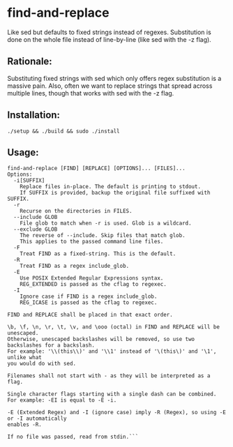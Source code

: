 # find-and-replace

Like sed but defaults to fixed strings instead of regexes. Substitution is done on the whole file instead of line-by-line (like sed with the -z flag).

## Rationale:

Substituting fixed strings with sed which only offers regex substitution is a massive pain. Also, often we want to replace strings that spread across multiple lines, though that works with sed with the -z flag.

## Installation:

```
./setup && ./build && sudo ./install
```

## Usage:

```
find-and-replace [FIND] [REPLACE] [OPTIONS]... [FILES]...
Options:
  -i[SUFFIX]
    Replace files in-place. The default is printing to stdout.
    If SUFFIX is provided, backup the original file suffixed with SUFFIX.
  -r
    Recurse on the directories in FILES.
  --include GLOB
    File glob to match when -r is used. Glob is a wildcard.
  --exclude GLOB
    The reverse of --include. Skip files that match glob.
    This applies to the passed command line files.
  -F
    Treat FIND as a fixed-string. This is the default.
  -R
    Treat FIND as a regex include_glob.
  -E
    Use POSIX Extended Regular Expressions syntax.
    REG_EXTENDED is passed as the cflag to regexec.
  -I
    Ignore case if FIND is a regex include_glob.
    REG_ICASE is passed as the cflag to regexec.

FIND and REPLACE shall be placed in that exact order.

\b, \f, \n, \r, \t, \v, and \ooo (octal) in FIND and REPLACE will be unescaped.
Otherwise, unescaped backslashes will be removed, so use two backslashes for a backslash.
For example: '\\(this\\)' and '\\1' instead of '\(this\)' and '\1', unlike what
you would do with sed.

Filenames shall not start with - as they will be interpreted as a flag.

Single character flags starting with a single dash can be combined.
For example: -EI is equal to -E -i.

-E (Extended Regex) and -I (ignore case) imply -R (Regex), so using -E or -I automatically
enables -R.

If no file was passed, read from stdin.```
